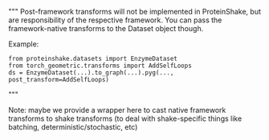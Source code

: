 """
Post-framework transforms will not be implemented in ProteinShake, but are responsibility of the respective framework.
You can pass the framework-native transforms to the Dataset object though.

Example:

    from proteinshake.datasets import EnzymeDataset
    from torch_geometric.transforms import AddSelfLoops
    ds = EnzymeDataset(...).to_graph(...).pyg(..., post_transform=AddSelfLoops)

"""

Note: maybe we provide a wrapper here to cast native framework transforms to shake transforms (to deal with shake-specific things like batching, deterministic/stochastic, etc)